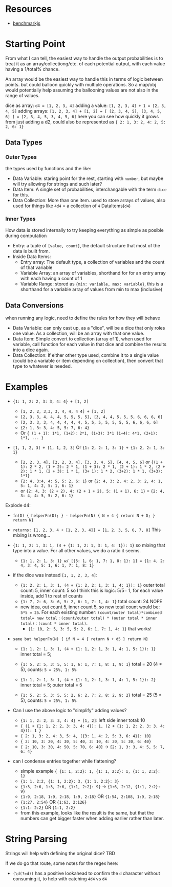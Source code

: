 # Resources

- [benchmarkjs](https://benchmarkjs.com/)

# Starting Point

From what I can tell, the easiest way to handle the output probabilities is to treat it as an array/collectiong/etc. of each potential output, with each value having a 1/total% chance.

An array would be the easiest way to handle this in terms of logic between points. but could balloon quickly with multiple operations. So a map/obj would potentially help assuming the ballooning values are not also in the range of values.

dice as array: `d4 = [1, 2, 3, 4]`
adding a value: `[1, 2, 3, 4] + 1 = [2, 3, 4, 5]`
adding arrays: `[1, 2, 3, 4] + [1, 2] = [ [2, 3, 4, 5], [3, 4, 5, 6] ] = [2, 3, 4, 5, 3, 4, 5, 6]` here you can see how quickly it grows from just adding a d2, could also be represented as `{ 2: 1, 3: 2, 4: 2, 5: 2, 6: 1}`

## Data Types

### Outer Types

the types used by functions and the like:

- Data Variable: staring point for the rest, starting with `number`, but maybe will try allowing for strings and such later?
- Data Item: A single set of probabilities, interchangable with the term `dice` for this.
- Data Collection: More than one item. used to store arrays of values, also used for things like `4d4` = a collection of `4` DataItems(`d4`)

### Inner Types

How data is stored internally to try keeping everything as simple as posible during computation

- Entry: a tuple of `[value, count]`, the default structure that most of the data is built from.
- Inside Data Items:
  - Entry array: The default type, a collection of variables and the count of that variable
  - Variable Array: an array of variables, shorthand for for an entry array with each having a count of 1
  - Variable Range: stored as `{min: variable, max: variable}`, this is a shorthand for a variable array of values from min to max (inclusive)

## Data Conversions

when running any logic, need to define the rules for how they will behave

- Data Variable: can only cast up, as a "dice", will be a dice that only roles one value. As a collection, will be an array with that one value.
- Data Item: Simple convert to collection (array of 1), when used for variable, call function for each value in that dice and combine the results into a dice again.
- Data Collection: If either other type used, combine it to a single value (could be a variable or item depending on collection), then convert that type to whatever is needed.

# Examples

- `{1: 1, 2: 2, 3: 3, 4: 4} + [1, 2]`

  - `[1, 2, 2, 3,3, 3, 4, 4, 4 4] + [1, 2]`
  - `[2, 3, 3, 4, 4, 4, 5, 5, 5, 5], [3, 4, 4, 5, 5, 5, 6, 6, 6, 6]`
  - `[2, 3, 3, 3, 4, 4, 4, 4, 4, 5, 5, 5, 5, 5, 5, 5, 6, 6, 6, 6]`
  - `{2: 1, 3: 3, 4: 5, 5: 7, 6: 4}`
  - Or `{ (1 + 1): 1*1, (1+2): 2*1, (1+3): 3*1 (1+4): 4*1, (2+1): 1*1, ... }`

- `[1, 1, 2, 3] + [1, 1, 2, 3]` Or `{1: 2, 2: 1, 3: 1} + {1: 2, 2: 1, 3: 1}`
  - `[2, 2, 3, 4], [2, 2, 3, 4], [3, 3, 4, 5], [4, 4, 5, 6]` or `{(1 + 1): 2 * 2, (1 + 2): 2 * 1, (1 + 3): 2 * 1, (2 + 1): 1 * 2, (2 + 2): 1 * 1, (2 + 3): 1 * 1, (3+ 1): 1 * 2, (3+2): 1 * 1, (3+3): 1*1}`
  - `{2: 4, 3:4, 4: 5, 5: 2, 6: 1}` or `{2: 4, 3: 2, 4: 2, 3: 2, 4: 1, 5: 1, 4: 2, 5: 1, 6: 1}`
  - or `{2: 4, 3: (2 + 2), 4: (2 + 1 + 2), 5: (1 + 1), 6: 1}` = `{2: 4, 3: 4, 4: 5, 5: 2, 6: 1}`

Explode d4:

- `fn(D) { helperFn(D); } - helperFn(N) { N = 4 { return N + D; } return N}`
- `returns: [1, 2, 3, 4 + [1, 2, 3, 4]] = [1, 2, 3, 5, 6, 7, 8]` This mixing is wrong...
- `{1: 1, 2: 1, 3: 1, (4 + {1: 1, 2: 1, 3: 1, 4: 1}): 1}` so mixing that type into a value. For all other values, we do a ratio it seems.
  - `{1: 1, 2: 1, 3: 1} w/ [{5: 1, 6: 1, 7: 1, 8: 1}: 1] = {1: 4, 2: 4, 3: 4, 5: 1, 6: 1, 7: 1, 8: 1}`
- if the dice was instead `[1, 1, 2, 3, 4]`:

  - `{1: 2, 2: 1, 3: 1, (4 + {1: 2, 2: 1, 3: 1, 4: 1}): 1}` outer total count: 5, inner count: 5 so I think this is logic: 5/5= 1, for each value inside, add 1 to rest of counts
  - `{1: 7, 2: 6, 3: 6, 5: 2, 6: 1, 7: 1, 4: 1}` total count: 24 NOPE
  - new idea, out count 5, inner count 5, so new total count would be: `5*5 = 25`. For each existing number: `(count/outer total)*combined total= new total` : `(count/outer total) * (outer total * inner total)` : `(count * inner total)`.
    - `{1: 10, 2: 5, 3: 5, 5: 2, 6: 1, 7: 1, 4: 1}` that works!

- `same but helperFn(N) { if N = 4 { return N + d5 } return N}`

  - `{1: 1, 2: 1, 3: 1, (4 + {1: 1, 2: 1, 3: 1, 4: 1, 5: 1}): 1}` inner total = 5;
  - `{1: 5, 2: 5, 3: 5, 5: 1, 6: 1, 7: 1, 8: 1, 9: 1}` total = 20 (4 \* 5), counts: `5 = 25%, 1: 5%`

  - `{1: 1, 2: 1, 3: 1, (4 + {1: 1, 2: 1, 3: 1, 4: 1, 5: 1}): 2}` inner total = 5; outer total = 5
  - `{1: 5, 2: 5, 3: 5, 5: 2, 6: 2, 7: 2, 8: 2, 9: 2}` total = 25 (5 \* 5), counts: `5 = 25%, 1: 5%`

- Can I use the above logic to "simplify" adding values?

  - `{1: 1, 2: 2, 3: 3, 4: 4} + [1, 2]`: left side inner total: 10
  - `{ (1 + {1: 1, 2: 2, 3: 3, 4: 4}): 1, (2 + {1: 1, 2: 2, 3: 3, 4: 4})): 1 }`
  - `{ 2: 1, 3: 2, 4: 3, 5: 4, ({3: 1, 4: 2, 5: 3, 6: 4}): 10}`
  - `{ 2: 10, 3: 20, 4: 30, 5: 40, 3: 10, 4: 20, 5: 30, 6: 40}`
  - `{ 2: 10, 3: 30, 4: 50, 5: 70, 6: 40}` -> `{2: 1, 3: 3, 4: 5, 5: 7, 6: 4}`

- can I condense entries together while flattening?
  - simple example `{ {1: 1, 2:2}: 1, {1: 1, 2:2}: 1, {1: 1, 2:2}: 1}`
  - `{1: 1, 2:2, {1: 1, 2:2}: 3, {1: 1, 2:2}: 3}`
  - `{1:3, 2:6, 1:3, 2:6, {1:1, 2:2}: 9}` -> `{1:6, 2:12, {1:1, 2:2}: 9}`
  - `{1:9, 2:18, 1:9, 2:18, 1:9, 2:18}` OR `{1:54, 2:108, 1:9, 2:18}`
  - `{1:27, 2:54}` OR `{1:63, 2:126}`
  - `{1:1: 2:2}` OR `{1:1, 2:2}`
  - from this example, looks like the result is the same, but that the numbers can get bigger faster when adding earlier rather than later.

# String Parsing

Strings will help with defining the original dice? TBD

If we do go that route, some notes for the regex here:

- `(\d(?=d))` has a positive lookahead to confirm the `d` character without consuming it, to help with catching `4d4` vs `d4`
